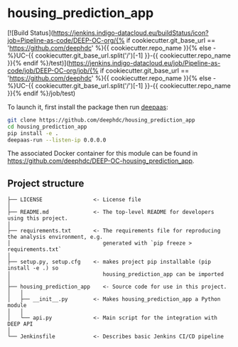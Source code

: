 # housing_prediction_app
[![Build Status](https://jenkins.indigo-datacloud.eu/buildStatus/icon?job=Pipeline-as-code/DEEP-OC-org/{% if cookiecutter.git_base_url == 'https://github.com/deephdc' %}{{ cookiecutter.repo_name }}{% else -%}UC-{{ cookiecutter.git_base_url.split('/')[-1] }}-{{ cookiecutter.repo_name }}{% endif %}/test)](https://jenkins.indigo-datacloud.eu/job/Pipeline-as-code/job/DEEP-OC-org/job/{% if cookiecutter.git_base_url == 'https://github.com/deephdc' %}{{ cookiecutter.repo_name }}{% else -%}UC-{{ cookiecutter.git_base_url.split('/')[-1] }}-{{ cookiecutter.repo_name }}{% endif %}/job/test)



To launch it, first install the package then run [deepaas](https://github.com/indigo-dc/DEEPaaS):
```bash
git clone https://github.com/deephdc/housing_prediction_app
cd housing_prediction_app
pip install -e .
deepaas-run --listen-ip 0.0.0.0
```
The associated Docker container for this module can be found in https://github.com/deephdc/DEEP-OC-housing_prediction_app.

## Project structure
```
├── LICENSE                <- License file
│
├── README.md              <- The top-level README for developers using this project.
│
├── requirements.txt       <- The requirements file for reproducing the analysis environment, e.g.
│                             generated with `pip freeze > requirements.txt`
│
├── setup.py, setup.cfg    <- makes project pip installable (pip install -e .) so
│                             housing_prediction_app can be imported
│
├── housing_prediction_app    <- Source code for use in this project.
│   │
│   ├── __init__.py        <- Makes housing_prediction_app a Python module
│   │
│   └── api.py             <- Main script for the integration with DEEP API
│
└── Jenkinsfile            <- Describes basic Jenkins CI/CD pipeline
```
